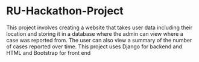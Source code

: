 # RU-Hackathon-Project

 This project involves creating a website that takes user data including their location and storing it in a database where the admin can view where a case was reported from. The user can also view a summary of the number of cases reported over time. This project uses Django for backend and HTML and Bootstrap for front end  
